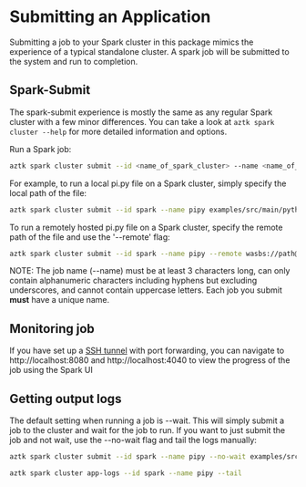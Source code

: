 # Submitting an Application
Submitting a job to your Spark cluster in this package mimics the experience of a typical standalone cluster. A spark job will be submitted to the system and run to completion.

## Spark-Submit
The spark-submit experience is mostly the same as any regular Spark cluster with a few minor differences. You can take a look at `aztk spark cluster --help` for more detailed information and options.

Run a Spark job:
```sh
aztk spark cluster submit --id <name_of_spark_cluster> --name <name_of_spark_job> <executable> <executable_params>
```

For example, to run a local pi.py file on a Spark cluster, simply specify the local path of the file:
```sh
aztk spark cluster submit --id spark --name pipy examples/src/main/python/pi.py 100
```

To run a remotely hosted pi.py file on a Spark cluster, specify the remote path of the file and use the '--remote' flag:
```sh
aztk spark cluster submit --id spark --name pipy --remote wasbs://path@remote/pi.py 100
```

NOTE: The job name (--name) must be at least 3 characters long, can only contain alphanumeric characters including hyphens but excluding underscores, and cannot contain uppercase letters. Each job you submit **must** have a unique name.

## Monitoring job
If you have set up a [SSH tunnel](./10-clusters.md#ssh-and-port-forwarding) with port forwarding, you can navigate to http://localhost:8080 and http://localhost:4040 to view the progress of the job using the Spark UI


## Getting output logs
The default setting when running a job is --wait. This will simply submit a job to the cluster and wait for the job to run. If you want to just submit the job and not wait, use the --no-wait flag and tail the logs manually:

```sh
aztk spark cluster submit --id spark --name pipy --no-wait examples/src/main/python/pi.py 1000
```

```sh
aztk spark cluster app-logs --id spark --name pipy --tail
```
